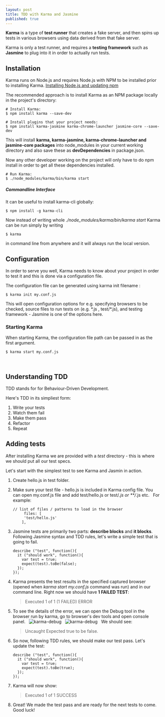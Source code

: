 ```yaml
---
layout: post
title: TDD with Karma and Jasmine
published: true
---
```

**Karma** is a type of **test runner** that creates a fake server, and then spins up tests in various browsers using data derived from that fake server.

Karma is only a test runner, and requires a **testing framework** such as **Jasmine** to plug into it in order to actually run tests.
&nbsp;

## Installation
Karma runs on Node.js and requires Node.js with NPM to be installed prior to installing Karma.
[Installing Node.js and updating npm](https://docs.npmjs.com/getting-started/installing-node)


The recommended approach is to install Karma as an NPM package locally in the project's directory:

```
# Install Karma:
$ npm install karma --save-dev

# Install plugins that your project needs:
$ npm install karma-jasmine karma-chrome-launcher jasmine-core --save-dev
```

This will install **karma, karma-jasmine, karma-chrome-launcher and jasmine-core packages** into node_modules in your current working directory and also save these as **devDependencies** in package.json.

Now any other developer working on the project will only have to do npm install in order to get all these dependencies installed.

```
# Run Karma:
$ ./node_modules/karma/bin/karma start
```
##### Commandline Interface
It can be useful to install karma-cli globally:
```
$ npm install -g karma-cli
````


Now instead of writing whole *./node_modules/karma/bin/karma start* Karma can be run simply by writing
```
$ karma
````
in command line from anywhere and it will always run the local version.
&nbsp;

## Configuration
In order to serve you well, Karma needs to know about your project in order to test it and this is done via a configuration file.

The configuration file can be generated using karma init filename :
```
$ karma init my.conf.js
```

This will open configuration options for e.g. specifying browsers to be checked, source files to run tests on (e.g. \*.js , test/\*.js), and testing framework - Jasmine is one of the options here.
&nbsp;

### Starting Karma
When starting Karma, the configuration file path can be passed in as the first argument.
```
$ karma start my.conf.js
```
&nbsp;

## Understanding TDD
TDD stands for for Behaviour-Driven Development.

Here's TDD in its simpliest form:
1. Write your tests
2. Watch them fail
3. Make them pass
4. Refactor
5. Repeat
&nbsp;
&nbsp;

## Adding tests
After installing Karma we are provided with a *test* directory - this is where we should put all our test specs.

Let's start with the simplest test to see Karma and Jasmin in action.
1. Create hello.js in test folder.
2. Make sure your test file - hello.js is included in Karma config file. You can open my.conf.js file and add test/hello.js or test/*.js or **/*.js etc.
&nbsp;
For example:
    ```
    // list of files / patterns to load in the browser
         files: [
         'test/hello.js'
        ],
    ```
3. Jasmine tests are primarily two parts: **describe blocks** and **it blocks**. Following Jasmine syntax and TDD rules, let's write a simple test that is going to fail.
    ```
    describe ("test", function(){
      it ("should work", function(){
        var test = true;
        expect(test).toBe(false);
      });
    });
    ```

4. Karma presents the test results in the specified captured browser (opened when *karma start my.conf.js* command was run) and in our command line. Right now we should have **1 FAILED TEST**:
    > Executed 1 of 1 (1 FAILED) ERROR
5. To see the details of the error, we can open the Debug tool in the browser run by karma, go to browser's dev tools and open console panel.
&nbsp;
![karma-debug](../images/karma/karma-01.png?raw=true "Karma-Jasmine")
&nbsp;
![karma-debug](../images/karma/karma-02.png?raw=true "Karma-Jasmine")
&nbsp;
    We should see:
    > Uncaught Expected true to be false.
6. So now, following TDD rules, we should make our test pass. Let's update the test:
    ```
    describe ("test", function(){
      it ("should work", function(){
        var test = true;
        expect(test).toBe(true);
      });
    });
    ```
7. Karma will now show:
    > Executed 1 of 1 SUCCESS
8. Great! We made the test pass and are ready for the next tests to come. Good luck!
